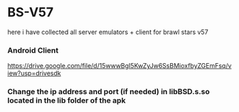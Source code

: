 # BS-V57

here i have collected all server emulators + client for brawl stars v57

 ### Android Client ###
 
https://drive.google.com/file/d/15wwwBgI5KwZyJw6SsBMioxfbyZGEmFsq/view?usp=drivesdk

### Change the ip address and port (if needed) in libBSD.s.so located in the lib folder of the apk
